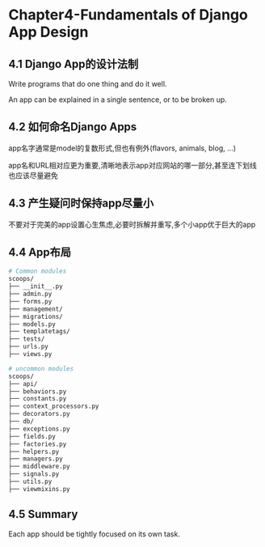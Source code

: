 Chapter4-Fundamentals of Django App Design
==========================================

## 4.1 Django App的设计法制

Write programs that do one thing and do it well.

An app can be explained in a single sentence, or to be broken up.

## 4.2 如何命名Django Apps

app名字通常是model的复数形式,但也有例外(flavors, animals, blog, ...)

app名和URL相对应更为重要,清晰地表示app对应网站的哪一部分,甚至连下划线也应该尽量避免

## 4.3 产生疑问时保持app尽量小

不要对于完美的app设置心生焦虑,必要时拆解并重写,多个小app优于巨大的app

## 4.4 App布局

```bash
# Common modules
scoops/
├── __init__.py
├── admin.py
├── forms.py
├── management/
├── migrations/
├── models.py
├── templatetags/
├── tests/
├── urls.py
├── views.py

# uncommon modules
scoops/
├── api/
├── behaviors.py
├── constants.py
├── context_processors.py
├── decorators.py
├── db/
├── exceptions.py
├── fields.py
├── factories.py
├── helpers.py
├── managers.py
├── middleware.py
├── signals.py
├── utils.py
├── viewmixins.py
```

## 4.5 Summary

Each app should be tightly focused on its own task.